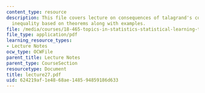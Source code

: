 ```yaml
---
content_type: resource
description: This file covers lecture on consequences of talagrand's convex-hull distance
  inequality based on theorems along with examples.
file: /media/courses/18-465-topics-in-statistics-statistical-learning-theory-spring-2007/624219af1e4868ae148594859186d633_lecture27.pdf
file_type: application/pdf
learning_resource_types:
- Lecture Notes
ocw_type: OCWFile
parent_title: Lecture Notes
parent_type: CourseSection
resourcetype: Document
title: lecture27.pdf
uid: 624219af-1e48-68ae-1485-94859186d633
---
```

